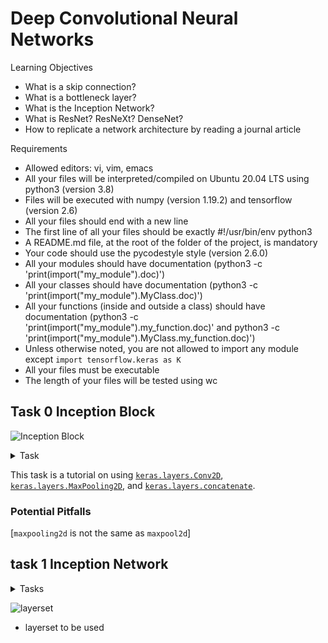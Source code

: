 # Deep Convolutional Neural Networks

Learning Objectives
- What is a skip connection?
- What is a bottleneck layer?
- What is the Inception Network?
- What is ResNet? ResNeXt? DenseNet?
- How to replicate a network architecture by reading a journal article

Requirements
- Allowed editors: vi, vim, emacs
- All your files will be interpreted/compiled on Ubuntu 20.04 LTS using python3 (version 3.8)
- Files will be executed with numpy (version 1.19.2) and tensorflow (version 2.6)
- All your files should end with a new line
- The first line of all your files should be exactly #!/usr/bin/env python3
- A README.md file, at the root of the folder of the project, is mandatory
- Your code should use the pycodestyle style (version 2.6.0)
- All your modules should have documentation (python3 -c 'print(import("my_module").doc)')
- All your classes should have documentation (python3 -c 'print(import("my_module").MyClass.doc)')
- All your functions (inside and outside a class) should have documentation (python3 -c 'print(import("my_module").my_function.doc)' and python3 -c 'print(import("my_module").MyClass.my_function.doc)')
- Unless otherwise noted, you are not allowed to import any module except `import tensorflow.keras as K`
- All your files must be executable
- The length of your files will be tested using wc



## Task 0 Inception Block

![Inception Block](https://s3.eu-west-3.amazonaws.com/hbtn.intranet/uploads/medias/2018/12/4a550a5b5501521f794b.png?X-Amz-Algorithm=AWS4-HMAC-SHA256&X-Amz-Credential=AKIA4MYA5JM5DUTZGMZG%2F20240312%2Feu-west-3%2Fs3%2Faws4_request&X-Amz-Date=20240312T000948Z&X-Amz-Expires=86400&X-Amz-SignedHeaders=host&X-Amz-Signature=1057b914f04521b444a82a5e509bc47a63c28e81a1052f4b8330525a438f9299)
<details>
  <summary>Task</summary>
Write a function def inception_block(A_prev, filters): that builds an inception block as described in Going Deeper with Convolutions (2014):


`A_prev` is the output from the previous layer

`filters` is a tuple or list containing `F1`, `F3R`, `F3`, `F5R`, `F5`, `FPP`, respectively:
* `F1` is the number of filters in the 1x1 convolution
* `F3R` is the number of filters in the 1x1 convolution before the 3x3 convolution
* `F3` is the number of filters in the 3x3 convolution
* `F5R` is the number of filters in the 1x1 convolution before the 5x5 convolution
* `F5` is the number of filters in the 5x5 convolution
* `FPP` is the number of filters in the 1x1 convolution after the max pooling
All convolutions inside the inception block should use a rectified linear activation (ReLU)
Returns: the concatenated output of the inception block

</details>

This task is a tutorial on using [`keras.layers.Conv2D`]([Conv2D](https://keras.io/api/layers/convolution_layers/convolution2d/)), [`keras.layers.MaxPooling2D`](https://keras.io/api/layers/pooling_layers/max_pooling2d/), and [`keras.layers.concatenate`](https://keras.io/api/layers/merging_layers/concatenate/).


### Potential Pitfalls

[`maxpooling2d` is not the same as `maxpool2d`]

## task 1 Inception Network
<details>
<summary>Tasks</summary>

Write a function `def inception_network():` that builds the inception network as described in [Going Deeper with Convolutions](https://arxiv.org/pdf/1409.4842.pdf) (2014):

- You can assume the input data will have shape (224, 224, 3)
- All convolutions inside and outside the inception block should use a rectified linear activation (ReLU)
- You may use `inception_block = __import__('0-inception_block').inception_block`
- Returns: the keras model

</details>

![layerset](https://s3.eu-west-3.amazonaws.com/hbtn.intranet/uploads/medias/2018/12/1165affa2943a7a330b1.png?X-Amz-Algorithm=AWS4-HMAC-SHA256&X-Amz-Credential=AKIA4MYA5JM5DUTZGMZG%2F20240312%2Feu-west-3%2Fs3%2Faws4_request&X-Amz-Date=20240312T052929Z&X-Amz-Expires=86400&X-Amz-SignedHeaders=host&X-Amz-Signature=47df55b957db52a573f98e2fe0a1a34c28a7d76dfae0cbeb11ead98e42649b28)
* layerset to be used
